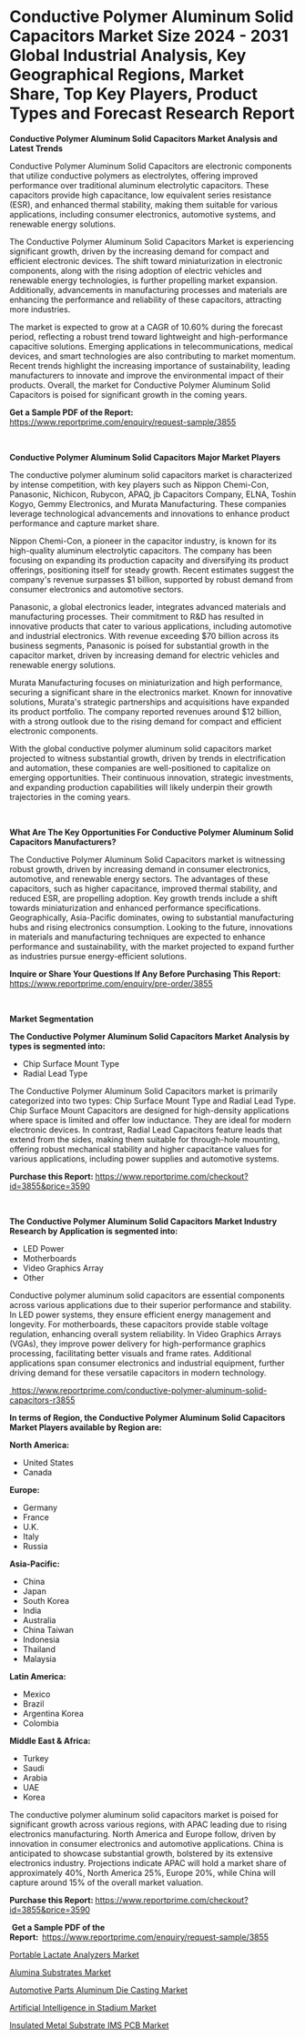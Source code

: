 <p><h1>Conductive Polymer Aluminum Solid Capacitors Market Size 2024 - 2031 Global Industrial Analysis, Key Geographical Regions, Market Share, Top Key Players, Product Types and Forecast Research Report</h1></p><p><strong>Conductive Polymer Aluminum Solid Capacitors Market Analysis and Latest Trends</strong></p>
<p><p>Conductive Polymer Aluminum Solid Capacitors are electronic components that utilize conductive polymers as electrolytes, offering improved performance over traditional aluminum electrolytic capacitors. These capacitors provide high capacitance, low equivalent series resistance (ESR), and enhanced thermal stability, making them suitable for various applications, including consumer electronics, automotive systems, and renewable energy solutions.</p><p>The Conductive Polymer Aluminum Solid Capacitors Market is experiencing significant growth, driven by the increasing demand for compact and efficient electronic devices. The shift toward miniaturization in electronic components, along with the rising adoption of electric vehicles and renewable energy technologies, is further propelling market expansion. Additionally, advancements in manufacturing processes and materials are enhancing the performance and reliability of these capacitors, attracting more industries.</p><p>The market is expected to grow at a CAGR of 10.60% during the forecast period, reflecting a robust trend toward lightweight and high-performance capacitive solutions. Emerging applications in telecommunications, medical devices, and smart technologies are also contributing to market momentum. Recent trends highlight the increasing importance of sustainability, leading manufacturers to innovate and improve the environmental impact of their products. Overall, the market for Conductive Polymer Aluminum Solid Capacitors is poised for significant growth in the coming years.</p></p>
<p><strong>Get a Sample PDF of the Report:&nbsp;</strong> <a href="https://www.reportprime.com/enquiry/request-sample/3855">https://www.reportprime.com/enquiry/request-sample/3855</a></p>
<p>&nbsp;</p>
<p><strong>Conductive Polymer Aluminum Solid Capacitors Major Market Players</strong></p>
<p><p>The conductive polymer aluminum solid capacitors market is characterized by intense competition, with key players such as Nippon Chemi-Con, Panasonic, Nichicon, Rubycon, APAQ, jb Capacitors Company, ELNA, Toshin Kogyo, Gemmy Electronics, and Murata Manufacturing. These companies leverage technological advancements and innovations to enhance product performance and capture market share.</p><p>Nippon Chemi-Con, a pioneer in the capacitor industry, is known for its high-quality aluminum electrolytic capacitors. The company has been focusing on expanding its production capacity and diversifying its product offerings, positioning itself for steady growth. Recent estimates suggest the company's revenue surpasses $1 billion, supported by robust demand from consumer electronics and automotive sectors.</p><p>Panasonic, a global electronics leader, integrates advanced materials and manufacturing processes. Their commitment to R&D has resulted in innovative products that cater to various applications, including automotive and industrial electronics. With revenue exceeding $70 billion across its business segments, Panasonic is poised for substantial growth in the capacitor market, driven by increasing demand for electric vehicles and renewable energy solutions.</p><p>Murata Manufacturing focuses on miniaturization and high performance, securing a significant share in the electronics market. Known for innovative solutions, Murata's strategic partnerships and acquisitions have expanded its product portfolio. The company reported revenues around $12 billion, with a strong outlook due to the rising demand for compact and efficient electronic components.</p><p>With the global conductive polymer aluminum solid capacitors market projected to witness substantial growth, driven by trends in electrification and automation, these companies are well-positioned to capitalize on emerging opportunities. Their continuous innovation, strategic investments, and expanding production capabilities will likely underpin their growth trajectories in the coming years.</p></p>
<p>&nbsp;</p>
<p><strong>What Are The Key Opportunities For Conductive Polymer Aluminum Solid Capacitors Manufacturers?</strong></p>
<p><p>The Conductive Polymer Aluminum Solid Capacitors market is witnessing robust growth, driven by increasing demand in consumer electronics, automotive, and renewable energy sectors. The advantages of these capacitors, such as higher capacitance, improved thermal stability, and reduced ESR, are propelling adoption. Key growth trends include a shift towards miniaturization and enhanced performance specifications. Geographically, Asia-Pacific dominates, owing to substantial manufacturing hubs and rising electronics consumption. Looking to the future, innovations in materials and manufacturing techniques are expected to enhance performance and sustainability, with the market projected to expand further as industries pursue energy-efficient solutions.</p></p>
<p><strong>Inquire or Share Your Questions If Any Before Purchasing This Report:</strong> <a href="https://www.reportprime.com/enquiry/pre-order/3855">https://www.reportprime.com/enquiry/pre-order/3855</a></p>
<p>&nbsp;</p>
<p><strong>Market Segmentation</strong></p>
<p><strong>The Conductive Polymer Aluminum Solid Capacitors Market Analysis by types is segmented into:</strong></p>
<p><ul><li>Chip Surface Mount​ Type</li><li>Radial Lead Type</li></ul></p>
<p><p>The Conductive Polymer Aluminum Solid Capacitors market is primarily categorized into two types: Chip Surface Mount Type and Radial Lead Type. Chip Surface Mount Capacitors are designed for high-density applications where space is limited and offer low inductance. They are ideal for modern electronic devices. In contrast, Radial Lead Capacitors feature leads that extend from the sides, making them suitable for through-hole mounting, offering robust mechanical stability and higher capacitance values for various applications, including power supplies and automotive systems.</p></p>
<p><strong>Purchase this Report:&nbsp;</strong><a href="https://www.reportprime.com/checkout?id=3855&price=3590">https://www.reportprime.com/checkout?id=3855&price=3590</a></p>
<p>&nbsp;</p>
<p><strong>The Conductive Polymer Aluminum Solid Capacitors Market Industry Research by Application is segmented into:</strong></p>
<p><ul><li>LED Power</li><li>Motherboards</li><li>Video Graphics Array</li><li>Other</li></ul></p>
<p><p>Conductive polymer aluminum solid capacitors are essential components across various applications due to their superior performance and stability. In LED power systems, they ensure efficient energy management and longevity. For motherboards, these capacitors provide stable voltage regulation, enhancing overall system reliability. In Video Graphics Arrays (VGAs), they improve power delivery for high-performance graphics processing, facilitating better visuals and frame rates. Additional applications span consumer electronics and industrial equipment, further driving demand for these versatile capacitors in modern technology.</p></p>
<p><a href="https://www.reportprime.com/conductive-polymer-aluminum-solid-capacitors-r3855">&nbsp;https://www.reportprime.com/conductive-polymer-aluminum-solid-capacitors-r3855</a></p>
<p><strong>In terms of Region, the Conductive Polymer Aluminum Solid Capacitors Market Players available by Region are:</strong></p>
<p>
    <p> <strong> North America: </strong>
        <ul>
            <li>United States</li>
            <li>Canada</li>
        </ul>
        </p> 
    <p> <strong> Europe: </strong>
        <ul>
            <li>Germany</li>
            <li>France</li>
            <li>U.K.</li>
            <li>Italy</li>
            <li>Russia</li>
        </ul>
        </p> 
    <p> <strong> Asia-Pacific: </strong>
        <ul>
            <li>China</li>
            <li>Japan</li>
            <li>South Korea</li>
            <li>India</li>
            <li>Australia</li>
            <li>China Taiwan</li>
            <li>Indonesia</li>
            <li>Thailand</li>
            <li>Malaysia</li>
        </ul>
        </p> 
    <p> <strong> Latin America: </strong>
        <ul>
            <li>Mexico</li>
            <li>Brazil</li>
            <li>Argentina Korea</li>
            <li>Colombia</li>
        </ul>
        </p> 
    <p> <strong> Middle East & Africa: </strong>
        <ul>
            <li>Turkey</li>
            <li>Saudi</li>
            <li>Arabia</li>
            <li>UAE</li>
            <li>Korea</li>
        </ul>
    </p>
    </p>
<p><p>The conductive polymer aluminum solid capacitors market is poised for significant growth across various regions, with APAC leading due to rising electronics manufacturing. North America and Europe follow, driven by innovation in consumer electronics and automotive applications. China is anticipated to showcase substantial growth, bolstered by its extensive electronics industry. Projections indicate APAC will hold a market share of approximately 40%, North America 25%, Europe 20%, while China will capture around 15% of the overall market valuation.</p></p>
<p><strong>Purchase this Report: </strong><a href="https://www.reportprime.com/checkout?id=3855&price=3590">https://www.reportprime.com/checkout?id=3855&price=3590</a></p>
<p>&nbsp;<strong>Get a Sample PDF of the Report:&nbsp;&nbsp;</strong><a href="https://www.reportprime.com/enquiry/request-sample/3855">https://www.reportprime.com/enquiry/request-sample/3855</a></p>
<p><strong></strong></p>
<p><p><a href="https://www.linkedin.com/pulse/portable-lactate-analyzers-industry-analysis-report-srgwe?trackingId=flWYvHpwSOugiW0PNuSxBA%3D%3D">Portable Lactate Analyzers Market</a></p><p><a href="https://github.com/dfs4ff/Market-Research-Report-List-1/blob/main/alumina-substrates-market.md">Alumina Substrates Market</a></p><p><a href="https://www.linkedin.com/pulse/insights-automotive-parts-aluminum-die-casting-industry-market-wwvye?trackingId=Sxu89nLmRVi1NtmkPC7MMA%3D%3D">Automotive Parts Aluminum Die Casting Market</a></p><p><a href="https://issuu.com/reportprime-2/docs/artificial-intelligence-in-stadium-_49a35b30661f48">Artificial Intelligence in Stadium Market</a></p><p><a href="https://github.com/AfsanaMia652/Market-Research-Report-List-1/blob/main/insulated-metal-substrate-ims-pcb-market.md">Insulated Metal Substrate IMS PCB Market</a></p></p>
